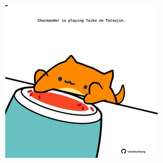 <!-- built at 09/07/2024, 08:00:39 UTC -->
<p align="center">
  <img width="500" height="500" src="./ReadmeImage.svg">
</p>
